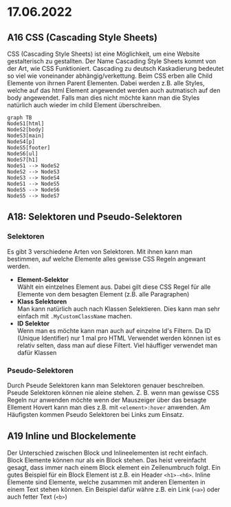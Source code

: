 # 17.06.2022

## A16 CSS (Cascading Style Sheets)
CSS (Cascading Style Sheets) ist eine Möglichkeit, um eine Website gestalterisch zu gestallten. Der Name Cascading Style Sheets kommt von der Art, wie CSS Funktioniert.
Cascading zu deutsch Kaskadierung bedeutet so viel wie voneinander abhängig/verkettung. Beim CSS erben alle Child Elemente von ihrnen Parent Elementen.  Dabei werden z.B. 
alle Styles, welche auf das html Element angewendet werden auch autmatisch auf den body angewendet. Falls man dies nicht möchte kann man die Styles natürlich auch wieder
im child Element überschreiben.
```mermaid
graph TB
NodeS1[html]
NodeS2[body]
NodeS3[main]
NodeS4[p]
NodeS5[footer]
NodeS6[ul]
NodeS7[h1]
NodeS1 --> NodeS2
NodeS2 --> NodeS3
NodeS3 --> NodeS4
NodeS1 --> NodeS5
NodeS5 --> NodeS6
NodeS5 --> NodeS7
```

## A18: Selektoren und Pseudo-Selektoren
### Selektoren
Es gibt 3 verschiedene Arten von Selektoren. Mit ihnen kann man bestimmen, auf welche Elemente alles gewisse CSS Regeln angewant werden.
- **Element-Selektor**<br/>
Wählt ein eintzelnes Element aus. Dabei gilt diese CSS Regel für alle Elemente von dem besagten Element (z.B. alle Paragraphen)
- **Klass Selektoren** <br/>
Man kann natürlich auch nach Klassen Selektieren. Dies kann man sehr einfach mit `.MyCustomClassName` machen.
- **ID Selektor** <br/>
Wenn man es möchte kann man auch auf einzelne Id's Filtern. Da ID (Unique Identifier) nur 1 mal pro HTML Verwendet werden können ist es relativ selten, dass man auf diese Filtert. Viel häuffiger verwendet man dafür Klassen

### Pseudo-Selektoren
Durch Pseude Selektoren kann man Selektoren genauer beschreiben. Pseude Selektoren können nie aleine stehen. Z. B. wenn man gewisse CSS Regeln nur anwenden möchte wenn der Mauszeiger über das besagte Ellement Hovert kann man dies z.B. mit `<element>:hover` anwenden. Am Häufigsten kommen Pseudo Selektoren bei Links zum Einsatz.

## A19 Inline und Blockelemente
Der Unterschied zwischen Block und Inlineelementen ist recht einfach. Block Elemente können nur als ein Block stehen. Das heist vereinfacht gesagt, dass immer nach einem Block element ein Zeilenumbruch folgt. Ein gutes Beispiel für ein Block Element ist z.B. ein Header `<h1>-<h6>`. Inline Elemente sind Elemente, welche zusammen mit anderen Elementen in einem Text stehen können. Ein Beispiel dafür währe z.B. ein Link (`<a>`) oder auch fetter Text (`<b>`)
